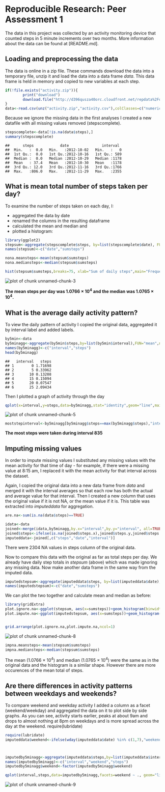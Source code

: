 # Reproducible Research: Peer Assessment 1
The data in this project was collected by an activity monitoring device that counted steps in 5 minute increments over two months. More information about the data can be found at [README.md].


## Loading and preprocessing the data
The data is online in a zip file. These commands download the data into a temporary file, unzip it and load the data into a data frame *data*. This data frame is held in memory and copied to new variables at each step.

```r
if(!file.exists("activity.zip")){
        print("download")
        download.file("http://d396qusza40orc.cloudfront.net/repdata%2Fdata%2Factivity.zip",destfile="activity.zip")
}
data<-read.csv(unz("activity.zip","activity.csv"),colClasses=c("numeric", "Date", "numeric"))
```

Because we ignore the missing data in the first analyses I created a new datafile with all missing values removed (stepscomplete).


```r
stepscomplete<-data[!is.na(data$steps),]
summary(stepscomplete)
```

```
##      steps            date               interval   
##  Min.   :  0.0   Min.   :2012-10-02   Min.   :   0  
##  1st Qu.:  0.0   1st Qu.:2012-10-16   1st Qu.: 589  
##  Median :  0.0   Median :2012-10-29   Median :1178  
##  Mean   : 37.4   Mean   :2012-10-30   Mean   :1178  
##  3rd Qu.: 12.0   3rd Qu.:2012-11-16   3rd Qu.:1766  
##  Max.   :806.0   Max.   :2012-11-29   Max.   :2355
```


## What is mean total number of steps taken per day?
To examine the number of steps taken on each day, I:

  *  aggregated the data by date 
  *  renamed the columns in the resulting dataframe
  *  calculated the mean and median and  
  *  plotted a histogram:


```r
library(ggplot2)
stepsum<-aggregate(stepscomplete$steps, by=list(stepscomplete$date), FUN="sum")
names(stepsum)<-c("date","sumsteps")

nona.meansteps<-mean(stepsum$sumsteps)
nona.mediansteps<-median(stepsum$sumsteps)

hist(stepsum$sumsteps,breaks=75, xlab="Sum of daily steps",main="Frequency Distribution of total steps per day")
```

![plot of chunk unnamed-chunk-3](figure/unnamed-chunk-3.png) 


**The mean steps per day was 1.0766 &times; 10<sup>4</sup> and the median was 1.0765 &times; 10<sup>4</sup>.**


## What is the average daily activity pattern?
To view the daily pattern of activity I copied the original data, aggregated it by interval label and added labels.

```r
by5min<-data
by5minagg<-aggregate(by5min$steps,by=list(by5min$interval),FUN="mean",na.action=NULL, na.rm=TRUE)
names(by5minagg)<-c("interval","steps")
head(by5minagg)
```

```
##   interval   steps
## 1        0 1.71698
## 2        5 0.33962
## 3       10 0.13208
## 4       15 0.15094
## 5       20 0.07547
## 6       25 2.09434
```

Then I plotted a graph of activity through the day


```r
qplot(x=interval,y=steps,data=by5minagg,stat="identity",geom="line",main="Mean steps by interval throughout the day")
```

![plot of chunk unnamed-chunk-5](figure/unnamed-chunk-5.png) 

```r
moststepinterval<-by5minagg[by5minagg$steps==max(by5minagg$steps),"interval"]
```

**The most steps were taken during interval 835**

## Imputing missing values
In order to impute missing values I substituted any missing values with the mean activity for that time of day - for example, if there were a missing value at 8:15 am, I replaced it with the mean activity for that interval across the dataset. 

Again, I copied the original data into a new data frame from *data* and merged it with the interval averages so that each row has both the actual and average value for that interval. Then I created a new column that uses the original value if it is not NA, or the mean value if it is. This table was  extracted into *imputeddata* for aggregation.



```r
are.na<-sum(is.na(data$steps)==TRUE)

idata<-data
joined<-merge(idata,by5minagg,by.x="interval",by.y="interval", all=TRUE)
joined$steps<-ifelse(is.na(joined$steps.x),joined$steps.y,joined$steps.x)
imputeddata<-joined[,c("steps","date","interval")]
```

There were 2304 NA values in steps column of the original data.

Now to compare this data with the original as far as total steps per day. We already have daily step totals in *stepsum* (above) which was made ignoring any missing data. Now make another data frame in the same way from the imputed data.



```r
imputedstepsum<-aggregate(imputeddata$steps, by=list(imputeddata$date), FUN="sum")
names(imputedstepsum)<-c("date","sumsteps")
```
We can plot the two together and calculate mean and median as before:

```r
library(gridExtra)
plot.ignore.na<-ggplot(stepsum, aes(x=sumsteps))+geom_histogram(binwidth=1000)+labs(title="Mean steps by interval throughout the day - ignoring missing data")+labs(x="Daily total steps")
plot.impute.na<-ggplot(imputedstepsum, aes(x=sumsteps))+geom_histogram(binwidth=1000)+labs(title="Mean steps by interval throughout the day - replace missing data with interval mean")+labs(x="Daily total steps")


grid.arrange(plot.ignore.na,plot.impute.na,ncol=1)
```

![plot of chunk unnamed-chunk-8](figure/unnamed-chunk-8.png) 

```r
impna.meansteps<-mean(stepsum$sumsteps)
impna.mediansteps<-median(stepsum$sumsteps)
```

The mean (1.0766 &times; 10<sup>4</sup>) and median (1.0765 &times; 10<sup>4</sup>) were the same as in the original data and the histogram is a similar shape. However there are more occurences of the mean total of steps. 

## Are there differences in activity patterns between weekdays and weekends?
To compare weekend and weekday activity I added a column as a facet (weekend/weekday) and aggregated the data on it to plot side by side graphs. As you can see, activity starts earlier, peaks at about 9am and drops to almost nothing at 8pm on weekdays and is more spread across the day at the weekend.
require(lubridate)


```r
require(lubridate)
imputeddata$weekend<-ifelse(wday(imputeddata$date) %in% c(1,7),"weekend","weekday")



imputedby5minagg<-aggregate(imputeddata$steps,by=list(imputeddata$interval,imputeddata$weekend),FUN="mean",na.action=NULL, na.rm=TRUE)
names(imputedby5minagg)<-c("interval","weekend","steps")
imputedby5minagg$weekend<-factor(imputedby5minagg$weekend)

qplot(interval,steps,data=imputedby5minagg,facets=weekend ~ ., geom="line")
```

![plot of chunk unnamed-chunk-9](figure/unnamed-chunk-9.png) 
